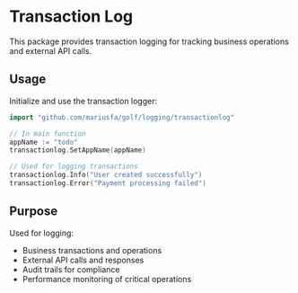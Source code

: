 # Transaction Log

This package provides transaction logging for tracking business operations and external API calls.

## Usage

Initialize and use the transaction logger:

```go
import "github.com/mariusfa/golf/logging/transactionlog"

// In main function
appName := "todo"
transactionlog.SetAppName(appName)

// Used for logging transactions
transactionlog.Info("User created successfully")
transactionlog.Error("Payment processing failed")
```

## Purpose

Used for logging:
- Business transactions and operations
- External API calls and responses  
- Audit trails for compliance
- Performance monitoring of critical operations